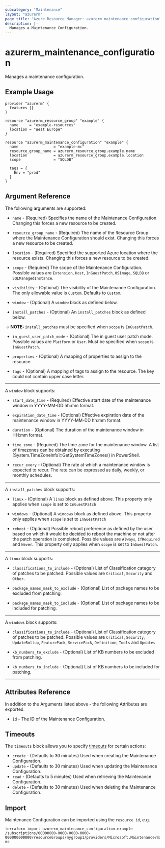 ```yaml
---
subcategory: "Maintenance"
layout: "azurerm"
page_title: "Azure Resource Manager: azurerm_maintenance_configuration"
description: |-
  Manages a Maintenance Configuration.
---
```


# azurerm_maintenance_configuration

Manages a maintenance configuration.

## Example Usage

```hcl
provider "azurerm" {
  features {}
}

resource "azurerm_resource_group" "example" {
  name     = "example-resources"
  location = "West Europe"
}

resource "azurerm_maintenance_configuration" "example" {
  name                = "example-mc"
  resource_group_name = azurerm_resource_group.example.name
  location            = azurerm_resource_group.example.location
  scope               = "SQLDB"

  tags = {
    Env = "prod"
  }
}
```

## Argument Reference

The following arguments are supported:

* `name` - (Required) Specifies the name of the Maintenance Configuration. Changing this forces a new resource to be created.

* `resource_group_name` - (Required) The name of the Resource Group where the Maintenance Configuration should exist. Changing this forces a new resource to be created.

* `location` - (Required) Specified the supported Azure location where the resource exists. Changing this forces a new resource to be created.

* `scope` - (Required) The scope of the Maintenance Configuration. Possible values are `Extension`, `Host`, `InGuestPatch`, `OSImage`, `SQLDB` or `SQLManagedInstance`.

* `visibility` - (Optional) The visibility of the Maintenance Configuration. The only allowable value is `Custom`. Defaults to `Custom`.

* `window` - (Optional) A `window` block as defined below.

* `install_patches` - (Optional) An `install_patches` block as defined below.

-> **NOTE:** `install_patches` must be specified when `scope` is `InGuestPatch`.

* `in_guest_user_patch_mode` - (Optional) The in guest user patch mode. Possible values are `Platform` or `User`. Must be specified when `scope` is `InGuestPatch`.

* `properties` - (Optional) A mapping of properties to assign to the resource.

* `tags` - (Optional) A mapping of tags to assign to the resource. The key could not contain upper case letter.

---

A `window` block supports:

* `start_date_time` - (Required) Effective start date of the maintenance window in YYYY-MM-DD hh:mm format.

* `expiration_date_time` - (Optional) Effective expiration date of the maintenance window in YYYY-MM-DD hh:mm format.

* `duration` - (Optional) The duration of the maintenance window in HH:mm format.

* `time_zone` - (Required) The time zone for the maintenance window. A list of timezones can be obtained by executing [System.TimeZoneInfo]::GetSystemTimeZones() in PowerShell.

* `recur_every` - (Optional) The rate at which a maintenance window is expected to recur. The rate can be expressed as daily, weekly, or monthly schedules.

---

A `install_patches` block supports:

* `linux` - (Optional) A `linux` block as defined above. This property only applies when `scope` is set to `InGuestPatch`

* `windows` - (Optional) A `windows` block as defined above. This property only applies when `scope` is set to `InGuestPatch`

* `reboot` - (Optional) Possible reboot preference as defined by the user based on which it would be decided to reboot the machine or not after the patch operation is completed. Possible values are `Always`, `IfRequired` and `Never`. This property only applies when `scope` is set to `InGuestPatch`.

---

A `linux` block supports:

* `classifications_to_include` - (Optional) List of Classification category of patches to be patched. Possible values are `Critical`, `Security` and `Other`.

* `package_names_mask_to_exclude` - (Optional) List of package names to be excluded from patching.

* `package_names_mask_to_include` - (Optional) List of package names to be included for patching.

---

A `windows` block supports:

* `classifications_to_include` - (Optional) List of Classification category of patches to be patched. Possible values are `Critical`, `Security`, `UpdateRollup`, `FeaturePack`, `ServicePack`, `Definition`, `Tools` and `Updates`.

* `kb_numbers_to_exclude` - (Optional) List of KB numbers to be excluded from patching.

* `kb_numbers_to_include` - (Optional) List of KB numbers to be included for patching.

---

## Attributes Reference

In addition to the Arguments listed above - the following Attributes are exported:

* `id` - The ID of the Maintenance Configuration.

## Timeouts

The `timeouts` block allows you to specify [timeouts](https://www.terraform.io/language/resources/syntax#operation-timeouts) for certain actions:

* `create` - (Defaults to 30 minutes) Used when creating the Maintenance Configuration.
* `update` - (Defaults to 30 minutes) Used when updating the Maintenance Configuration.
* `read` - (Defaults to 5 minutes) Used when retrieving the Maintenance Configuration.
* `delete` - (Defaults to 30 minutes) Used when deleting the Maintenance Configuration.

## Import

Maintenance Configuration can be imported using the `resource id`, e.g.

```shell
terraform import azurerm_maintenance_configuration.example /subscriptions/00000000-0000-0000-0000-000000000000/resourceGroups/mygroup1/providers/Microsoft.Maintenance/maintenanceConfigurations/example-mc
```
